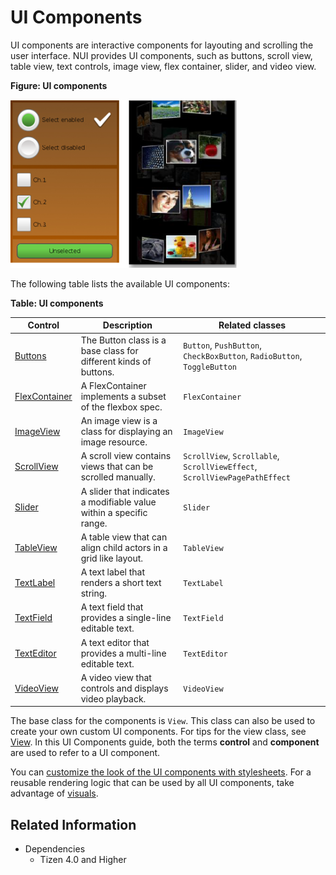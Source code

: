 # UI Components


UI components are interactive components for layouting and scrolling the user interface. NUI provides UI components, such as buttons, scroll view, table view, text controls, image view, flex container, slider, and video view.

**Figure: UI components**

![UI components](./media/ui_controls.png)


The following table lists the available UI components:

**Table: UI components**

| Control                              | Description                              | Related classes                          |
| ------------------------------------ | ---------------------------------------- | ---------------------------------------- |
| [Buttons](./button.md)               | The Button class is a base class for different kinds of buttons. | `Button`, `PushButton`, `CheckBoxButton`, `RadioButton`, `ToggleButton` |
| [FlexContainer](./flexcontainer.md)  | A FlexContainer implements a subset of the flexbox spec. | `FlexContainer`              |
| [ImageView](./imageview.md)          | An image view is a class for displaying an image resource.   | `ImageView`                   |
| [ScrollView](./scrollview.md)        | A scroll view contains views that can be scrolled manually. | `ScrollView`, `Scrollable`, `ScrollViewEffect`, `ScrollViewPagePathEffect` |
| [Slider](./slider.md)                | A slider that indicates a modifiable value within a specific range. | `Slider`                   |
| [TableView](./tableview.md)          | A table view that can align child actors in a grid like layout. | `TableView`             |
| [TextLabel](./textlabel.md)          | A text label that renders a short text string. | `TextLabel`                |
| [TextField](./textfield.md)          | A text field that provides a single-line editable text. | `TextField`                 |
| [TextEditor](./texteditor.md)        | A text editor that provides a multi-line editable text. | `TextEditor`                |
| [VideoView](./videoview.md)          | A video view that controls and displays video playback. | `VideoView`                 |

The base class for the components is `View`. This class can also be used to create your own custom UI components. For tips for the view class, see [View](./view.md). In this UI Components guide, both the terms **control** and **component** are used to refer to a UI component.

You can [customize the look of the UI components with stylesheets](./styling-controls-with-JSON.md). For a reusable rendering logic that can be used by all UI components, take advantage of [visuals](./visuals.md).


## Related Information
* Dependencies
  -   Tizen 4.0 and Higher
